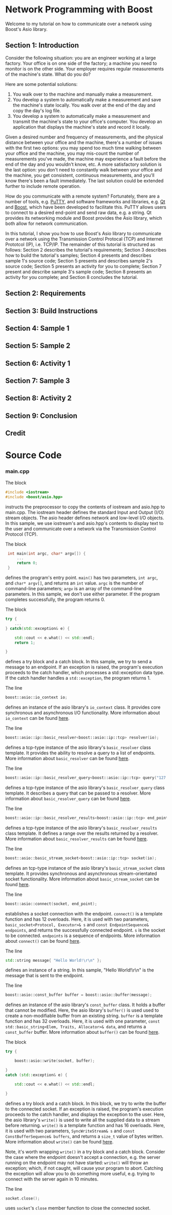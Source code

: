 # Network Programming with Boost

Welcome to my tutorial on how to communicate over a network using Boost's Asio library.

## Section 1: Introduction

Consider the following situation: you are an engineer working at a large factory. Your office is on one side of the factory; a machine you need to monitor is on the other side. Your employer requires regular measurements of the machine's state. What do you do?

Here are some potential solutions:

1. You walk over to the machine and manually make a measurement.
1. You develop a system to automatically make a measurement and save the machine's state locally. You walk over at the end of the day and copy the day's log file.
1. You develop a system to automatically make a measurement and transmit the machine's state to your office's computer. You develop an application that displays the machine's state and record it locally.

Given a desired number and frequency of measurements, and the physical distance between your office and the machine, there's a number of issues with the first two options: you may spend too much time walking between your office and the machine, you may mis-count the number of measurements you've made, the machine may experience a fault before the end of the day and you wouldn't know, etc. A more satisfactory solution is the last option: you don't need to constantly walk between your office and the machine, you get consistent, continuous measurements, and you'll know there's been a fault immediately. The last solution could be extended further to include remote operation.

How do you communicate with a remote system? Fortunately, there are a number of tools, e.g. [PuTTY](https://www.putty.org/), and software frameworks and libraries, e.g. [Qt](https://www.qt.io/) and [Boost](https://www.boost.org/), which have been developed to facilitate this. PuTTY allows users to connect to a desired end-point and send raw data, e.g. a string. Qt provides its networking module and Boost provides the Asio library, which both allow for network communication.

In this tutorial, I show you how to use Boost's Asio library to communicate over a network using the Transmission Control Protocal (TCP) and Internet Prototcol (IP), i.e. TCP/IP. The remainder of this tutorial is structured as follows: Section 2 describes the tutorial's requirements; Section 3 describes how to build the tutorial's samples; Section 4 presents and describes sample 1's source code; Section 5 presents and describes sample 2's source code; Section 5 presents an activity for you to complete; Section 7 present and describe sample 3's sample code; Section 8 presents an activity for you complete; and Section 8 concludes the tutorial.

## Section 2: Requirements

## Section 3: Build Instructions

## Section 4: Sample 1

## Section 5: Sample 2

## Section 6: Activity 1

## Section 7: Sample 3

## Section 8: Activity 2

## Section 9: Conclusion

## Credit



# Source Code

### main.cpp

The block

```cpp
#include <iostream>
#include <boost/asio.hpp>
```

instructs the preprocessor to copy the contents of iostream and asio.hpp to main.cpp. The iostream header defines the standard Input and Output (I/O) stream objects. The asio header defines network and low-level I/O objects. In this sample, we use iostream's and asio.hpp's contents to display text to the user and communicate over a network via the Transmission Control Protocol (TCP).

The block

```cpp
 int main(int argc, char* argv[]) {
     ...
     return 0;
 }
```

defines the program's entry point. ```main()``` has two parameters, ```int argc```, and ```char* argv[]```, and returns an ```int``` value. ```argc``` is the number of command-line parameters; ```argv``` is an array of the command-line parameters. In this sample, we don't use either parameter. If the program completes successfully, the program returns 0.

The block

```cpp
try {
    ...
} catch(std::exception& e) {

    std::cout << e.what() << std::endl;
    return 1;

}
```

defines a try block and a catch block. In this sample, we try to send a message to an endpoint. If an exception is raised, the program's execution proceeds to the catch handler, which processes a std::exception data type. If the catch handler handles a ```std::exception```, the program returns 1.

The line

```cpp
boost::asio::io_context io;
```

defines an instance of the asio library's ```io_context``` class. It provides core synchronous and asynchronous I/O functionality. More information about ```io_context``` can be found [here](https://www.boost.org/doc/libs/1_70_0/doc/html/boost_asio/reference/io_context.html).

The line

```cpp
boost::asio::ip::basic_resolver<boost::asio::ip::tcp> resolver(io);
```

defines a tcp-type instance of the asio library's ```basic_resolver``` class template. It provides the ability to resolve a query to a list of endpoints. More information about ```basic_resolver``` can be found [here](https://www.boost.org/doc/libs/1_70_0/doc/html/boost_asio/reference/ip__basic_resolver.html).

The line

```cpp
boost::asio::ip::basic_resolver_query<boost::asio::ip::tcp> query("127.0.0.1", "9601");
```

defines a tcp-type instance of the asio library's ```basic_resolver_query``` class template. It describes a query that can be passed to a resolver. More information about ```basic_resolver_query``` can be found [here](https://www.boost.org/doc/libs/1_70_0/doc/html/boost_asio/reference/ip__basic_resolver_query.html).

The line

```cpp
boost::asio::ip::basic_resolver_results<boost::asio::ip::tcp> end_point = resolver.resolve(query);
```

defines a tcp-type instance of the asio library's ```basic_resolver_results``` class template. It defines a range over the results returned by a resolver. More information about ```basic_resolver_results``` can be found [here](https://www.boost.org/doc/libs/1_70_0/doc/html/boost_asio/reference/ip__basic_resolver_results.html).

The line

```cpp
boost::asio::basic_stream_socket<boost::asio::ip::tcp> socket(io);
```

defines an tcp-type instance of the asio library's ```basic_stream_socket``` class template. It provides synchronous and asynchronous stream-orientated socket functionality. More information about ```basic_stream_socket``` can be found [here](https://www.boost.org/doc/libs/1_70_0/doc/html/boost_asio/reference/basic_stream_socket.html).

The line

```cpp
boost::asio::connect(socket, end_point);
```

establishes a socket connection with the endpoint. ```connect()``` is a template function and has 12 overloads. Here, it is used with two parameters, ```basic_socket<Protocol, Executor>& s``` and ```const EndpointSequence& endpoints```, and returns the successfully connected endpoint. ```s``` is the socket to be connected. ```endpoints``` is a sequence of endpoints. More information about ```connect()``` can be found [here](https://www.boost.org/doc/libs/1_70_0/doc/html/boost_asio/reference/connect.html).

The line

```cpp
std::string message{ "Hello World!\r\n" };
```

defines an instance of a string. In this sample, "Hello World!\r\n" is the message that is sent to the endpoint.

The line

```cpp
boost::asio::const_buffer buffer = boost::asio::buffer(message);
```

defines an instance of the asio library's ```const_buffer``` class. It holds a buffer that cannot be modified. Here, the asio library's ```buffer()``` is used used to create a non-modifiable buffer from an existing string. ```buffer``` is a template function and has 32 overloads. Here, it is used with one parameter, ```const std::basic_string<Elem, Traits, Allocator>& data```, and returns a ```const_buffer``` buffer. More information about ```buffer()``` can be found [here](https://www.boost.org/doc/libs/1_70_0/doc/html/boost_asio/reference/buffer.html).

The block

```cpp
try {

    boost::asio::write(socket, buffer);

}
catch (std::exception& e) {

    std::cout << e.what() << std::endl;

}
```

defines a try block and a catch block. In this block, we try to write the buffer to the connected socket. If an exception is raised, the program's execution proceeds to the catch handler, and displays the exception to the user. Here, the asio library's ```write()``` is used to write all the supplied data to a stream before returning. ```write()``` is a template function and has 16 overloads. Here, it is used with two parameters, ```SyncWriteStream& s``` and ```const ConstBufferSequence& buffers```, and returns a ```size_t``` value of bytes written. More information about ```write()``` can be found [here](https://www.boost.org/doc/libs/1_70_0/doc/html/boost_asio/reference/write.html). 

Note, it's worth wrapping ```write()``` in a try block and a catch block. Consider the case where the endpoint doesn't accept a connection, e.g. the server running on the endpoint may not have started: ```write()``` will throw an exception; which, if not caught, will cause your program to abort. Catching the exception will allow you to do something more useful, e.g. trying to connect with the server again in 10 minutes.

The line

```cpp
socket.close();
```

uses ```socket```'s ```close``` member function to close the connected socket.